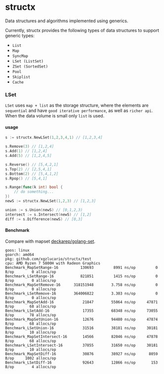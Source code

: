 # structx

Data structures and algorithms implemented using generics.

Currently, structx provides the following types of data structures to support generic types:

- `List`
- `Map`
- `SyncMap`
- `LSet (ListSet)`
- `ZSet (SortedSet)`
- `Pool`
- `Skiplist`
- `Cache`

### LSet

`LSet` uses `map + list` as the storage structure, where the elements are `sequential` and have `good iterative performance`, as well as `richer api`. When the data volume is small only `list` is used.

#### **usage**

```go
s := structx.NewLSet(1,2,3,4,1) // [1,2,3,4]

s.Remove(3) // [1,2,4]
s.Add(1) // [1,2,4]
s.Add(5) // [1,2,4,5]

s.Reverse() // [5,4,2,1]
s.Top(2) // [2,5,4,1]
s.Bottom(2) // [5,4,1,2]
s.Rpop() // [5,4,1]

s.Range(func(k int) bool {
    // do something...
})
newS := structx.NewLSet(1,2,3) // [1,2,3]

union := s.Union(newS) // [0,1,2,3)
intersect := s.Intersect(newS) // [1,2]
diff := s.Difference(newS) // [0,3]
```

#### **Benchmark**

Compare with mapset [deckarep/golang-set](https://github.com/deckarep/golang-set).

```
goos: linux
goarch: amd64
pkg: github.com/xgzlucario/structx/test
cpu: AMD Ryzen 7 5800H with Radeon Graphics  
Benchmark_MapSetRange-16          130693	     8991 ns/op	        0 B/op	      0 allocs/op
Benchmark_LSetRange-16            821851	     1415 ns/op	        0 B/op	      0 allocs/op
Benchmark_MapSetRemove-16      318151948	    3.758 ns/op	        0 B/op	      0 allocs/op
Benchmark_LSetRemove-16        364006822	    3.303 ns/op	        0 B/op	      0 allocs/op
Benchmark_MapSetAdd-16         	   21847	    55064 ns/op	    47871 B/op	     68 allocs/op
Benchmark_LSetAdd-16               17355	    68348 ns/op	    73055 B/op	     78 allocs/op
Benchmark_MapSetUnion-16           12676	    94480 ns/op	    47874 B/op	     68 allocs/op
Benchmark_LSetUnion-16             31516	    38181 ns/op	    30181 B/op	     10 allocs/op
Benchmark_MapSetIntersect-16       14566	    82046 ns/op	    47878 B/op	     68 allocs/op
Benchmark_LSetIntersect-16         37855	    31650 ns/op	    30181 B/op	     10 allocs/op
Benchmark_MapSetDiff-16            30876	    38927 ns/op	     8059 B/op	   1002 allocs/op
Benchmark_LSetDiff-16          	   92643	    12866 ns/op	      153 B/op	      4 allocs/op
```

